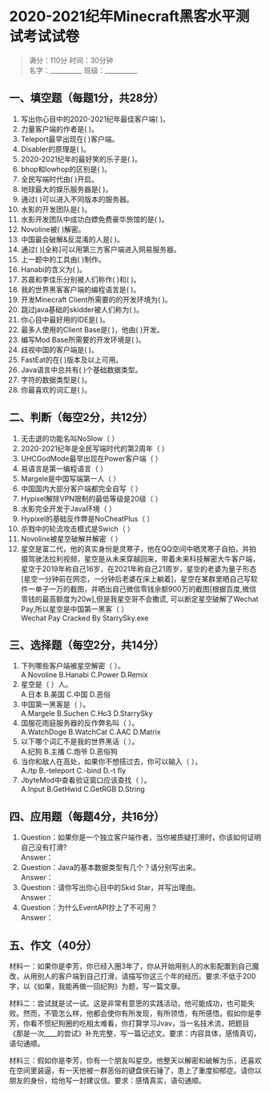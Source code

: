 # 2020-2021纪年Minecraft黑客水平测试考试试卷

> 满分：110分 时间：30分钟  
> 名字：__________ 班级：__________

## 一、填空题（每题1分，共28分）
1. 写出你心目中的2020-2021纪年最佳客户端( )。
2. 力量客户端的作者是( )。
3. Teleport最早出现在( )客户端。
4. Disabler的原理是( )。
5. 2020-2021纪年的最好笑的乐子是( )。
6. bhop和lowhop的区别是( )。
7. 全民写端时代由( )开启。
8. 地球最大的娱乐服务器是( )。
9. 通过( )可以进入不同版本的服务器。
10. 水影的开发团队是( )。
11. 水影开发团队中成功白嫖免费豪华旅馆的是( )。
12. Novoline被( )解密。
13. 中国最会破解&反混淆的人是( )。
14. 通过( )[全称]可以用第三方客户端进入网易服务器。
15. 上一题中的工具由( )制作。
16. Hanabi的含义为( )。
17. 苏晨和李佳乐分别被人们称作( )和( )。
18. 我的世界黑客客户端的编程语言是( )。
19. 开发Minecraft Client所需要的的开发环境为( )。
20. 跳过java基础的skidder被人们称为( )。
21. 你心目中最好用的IDE是( )。
22. 最多人使用的Client Base是( )，他由( )开发。
23. 编写Mod Base所需要的开发环境是( )。
24. 歧视中国的客户端是( )。
25. FastEat的在( )版本及以上可用。
26. Java语言中总共有( )个基础数据类型。
27. 字符的数据类型是( )。
28. 你最喜欢的词汇是( )。

## 二、判断（每空2分，共12分）
1. 无击退的功能名叫NoSlow（ ）
2. 2020-2021纪年是全民写端时代的第2周年（ ）
3. UHCGodMode最早出现在Power客户端（ ）
4. 易语言是第一编程语言（ ）
5. Margele是中国写端第一人（ ）
6. 中国国内大部分客户端都完全自写（ ）
7. Hypixel解除VPN限制的最低等级是20级（ ）
8. 水影完全开发于Java环境（ ）
9. Hypixel的基础反作弊是NoCheatPlus（ ）
10. 杀戮中的轮流攻击模式是Swich（ ）
11. Novoline被星空破解并解密（ ）
12. 星空是富二代，他的真实身份是灵寒子，他在QQ空间中晒灵寒子自拍，并拍摄驾驶法拉利视频，星空是从未来穿越回来，带着未来科技解密大牛客户端，星空于2019年称自己16岁，在2021年称自己21周岁，星空的老婆为量子形态[星空一分钟前在网恋，一分钟后老婆在床上躺着]，星空在某群里晒自己写软件一单子一万的截图，并晒出自己微信零钱余额900万的截图[根据百度,微信零钱的最高额度为20w],但是我星空哥不会撒谎, 可以断定星空破解了Wechat Pay,所以星空是中国第一黑客（ ）  
Wechat Pay Cracked By StarrySky.exe

## 三、选择题（每空2分，共14分）
1. 下列哪些客户端被星空解密（ ）。  
A.Novoline B.Hanabi C.Power D.Remix
2. 星空是（ ）人。  
A.日本 B.美国 C.中国 D.恶俗
3. 中国第一黑客是（ ）。  
A.Margele B.Suchen C.Ho3 D.StarrySky
4. 国服花雨庭服务器的反作弊名叫（ ）。  
A.WatchDoge B.WatchCat C.AAC D.Matrix
5. 以下哪个词汇不是我的世界黑话（ ）。  
A.纪狗 B.主播 C.炮爷 D.恶俗狗
6. 当你和敌人在高处，如果你不想搭过去，你可以输入（ ）。  
A./tp B.-teleport C.-bind D.-t fly
7. JbyteMod中查看验证窗口应该查找（ ）。  
A.Input B.GetHwid C.GetRGB D.String

## 四、应用题（每题4分，共16分）
1. Question：如果你是一个独立客户端作者，当你被质疑打滑时，你该如何证明自己没有打滑?  
Answer：
2. Question：Java的基本数据类型有几个？请分别写出来。  
Answer：
3. Question：请你写出你心目中的Skid Star，并写出理由。  
Answer：
4. Question：为什么EventAPI抄上了不可用？  
Answer：

## 五、作文（40分）
材料一：如果你是李芳，你已经入圈3年了，你从开始用别人的水影配置到自己魔改，从用别人的客户端到自己打滑，请描写你这三个年的经历。要求:不低于200字，以《如果，我能再做一回纪狗》为题，写一篇文章。  

材料二：尝试就是试一试。这是非常有意思的实践活动，他可能成功，也可能失败。然而，不管怎么样，他都会使你有所发现，有所领悟，有所感悟。假如你是李芳，你看不惯纪狗圈的吃相太难看，你打算学习Jvav，当一名技术流，把题目《那是一次____的尝试》补充完整，写一篇记述文。要求：内容具体，感情真切，语句通顺。  

材料三：假如你是李芳，你有一个朋友叫星空。他整天以解密和破解为乐，还喜欢在空间里装逼，有一天他被一群恶俗的键盘侠石锤了，患上了重度抑郁症。请你以朋友的身份，给他写一封建议信。要求：感情真实，语句通顺。
